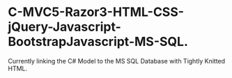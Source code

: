# C-MVC5-Razor3-HTML-CSS-jQuery-Javascript-BootstrapJavascript-MS-SQL.
Currently linking the C# Model to the MS SQL Database with Tightly Knitted HTML. 
